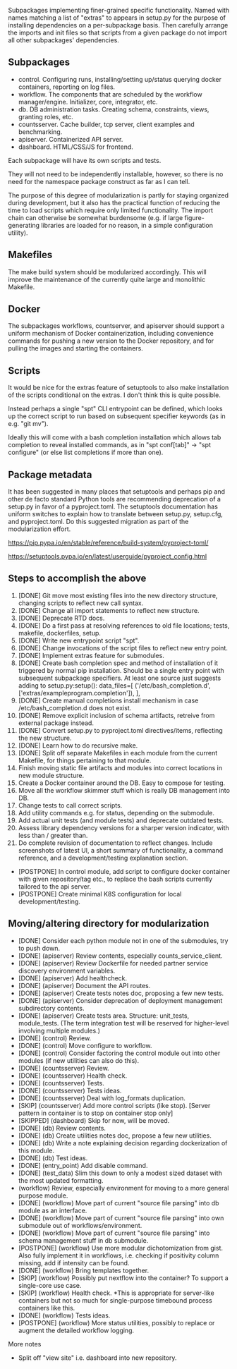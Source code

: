 
Subpackages implementing finer-grained specific functionality.
Named with names matching a list of "extras" to appears in setup.py for the purpose of installing dependencies on a per-subpackage basis.
Then carefully arrange the imports and init files so that scripts from a given package do not import all other subpackages' dependencies.

## Subpackages
- control. Configuring runs, installing/setting up/status querying docker containers, reporting on log files.
- workflow. The components that are scheduled by the workflow manager/engine. Initializer, core, integrator, etc.
- db. DB administration tasks. Creating schema, constraints, views, granting roles, etc.
- countsserver. Cache builder, tcp server, client examples and benchmarking.
- apiserver. Containerized API server.
- dashboard. HTML/CSS/JS for frontend.

Each subpackage will have its own scripts and tests.

They will not need to be independently installable, however, so there is no need for the namespace package construct as far as I can tell.

The purpose of this degree of modularization is partly for staying organized during development, but it also has the practical function of reducing the time to load scripts which require only limited functionality. The import chain can otherwise be somewhat burdensome (e.g. if large figure-generating libraries are loaded for no reason, in a simple configuration utility).

## Makefiles
The make build system should be modularized accordingly. This will improve the maintenance of the currently quite large and monolithic Makefile.

## Docker
The subpackages workflows, countserver, and apiserver should support a uniform mechanism of Docker containerization, including convenience commands for pushing a new version to the Docker repository, and for pulling the images and starting the containers.

## Scripts
It would be nice for the extras feature of setuptools to also make installation of the scripts conditional on the extras. I don't think this is quite possible.

Instead perhaps a single "spt" CLI entrypoint can be defined, which looks up the correct script to run based on subsequent specifier keywords (as in e.g. "git mv").

Ideally this will come with a bash completion installation which allows tab completion to reveal installed commands, as in "spt conf[tab]" -> "spt configure" (or else list completions if more than one).

## Package metadata
It has been suggested in many places that setuptools and perhaps pip and other de facto standard Python tools are recommending deprecation of a setup.py in favor of a pyproject.toml.
The setuptools documentation has uniform switches to explain how to translate between setup.py, setup.cfg, and pyproject.toml.
Do this suggested migration as part of the modularization effort.

https://pip.pypa.io/en/stable/reference/build-system/pyproject-toml/

https://setuptools.pypa.io/en/latest/userguide/pyproject_config.html



## Steps to accomplish the above

1. [DONE] Git move most existing files into the new directory structure, changing scripts to reflect new call syntax.
2. [DONE] Change all import statements to reflect new structure.
3. [DONE] Deprecate RTD docs.
4. [DONE] Do a first pass at resolving references to old file locations; tests, makefile, dockerfiles, setup.
5. [DONE] Write new entrypoint script "spt".
6. [DONE] Change invocations of the script files to reflect new entry point.
7. [DONE] Implement extras feature for submodules.
8. [DONE] Create bash completion spec and method of installation of it triggered by normal pip installation. Should be a single entry point with subsequent subpackage specifiers. At least one source just suggests adding to setup.py:setup():
    data_files=[
        ('/etc/bash_completion.d', ['extras/exampleprogram.completion']),
    ],
9. [DONE] Create manual completions install mechanism in case /etc/bash_completion.d does not exist.
10. [DONE] Remove explicit inclusion of schema artifacts, retreive from external package instead.
11. [DONE] Convert setup.py to pyproject.toml directives/items, reflecting the new structure.
12. [DONE] Learn how to do recursive make.
13. [DONE] Split off separate Makefiles in each module from the current Makefile, for things pertaining to that module.
14. Finish moving static file artifacts and modules into correct locations in new module structure.
15. Create a Docker container around the DB. Easy to compose for testing.
16. Move all the workflow skimmer stuff which is really DB management into DB.
17. Change tests to call correct scripts.
18. Add utility commands e.g. for status, depending on the submodule.
19. Add actual unit tests (and module tests) and deprecate outdated tests.
20. Assess library dependency versions for a sharper version indicator, with less than / greater than.
21. Do complete revision of documentation to reflect changes. Include screenshots of latest UI, a short summary of functionality, a command reference, and a development/testing explanation section.

* [POSTPONE] In control module, add script to configure docker container with given repository/tag etc., to replace the bash scripts currently tailored to the api server.
* [POSTPONE] Create minimal K8S configuration for local development/testing.


## Moving/altering directory for modularization
- [DONE] Consider each python module not in one of the submodules, try to push down.
- [DONE] (apiserver) Review contents, especially counts_service_client.
- [DONE] (apiserver) Review Dockerfile for needed partner service discovery environment variables.
- [DONE] (apiserver) Add healthcheck.
- [DONE] (apiserver) Document the API routes.
- [DONE] (apiserver) Create tests notes doc, proposing a few new tests.
- [DONE] (apiserver) Consider deprecation of deployment management subdirectory contents.
- [DONE] (apiserver) Create tests area. Structure: unit_tests, module_tests. (The term integration test will be reserved for higher-level involving multiple modules.)
- [DONE] (control) Review.
- [DONE] (control) Move configure to workflow.
- [DONE] (control) Consider factoring the control module out into other modules (if new utilities can also do this).
- [DONE] (countsserver) Review.
- [DONE] (countsserver) Health check.
- [DONE] (countsserver) Tests.
- [DONE] (countsserver) Tests ideas.
- [DONE] (countsserver) Deal with log_formats duplication.
- [SKIP] (countsserver) Add more control scripts (like stop). [Server pattern in container is to stop on container stop only]
- [SKIPPED] (dashboard) Skip for now, will be moved.
- [DONE] (db) Review contents.
- [DONE] (db) Create utilities notes doc, propose a few new utilities.
- [DONE] (db) Write a note explaining decision regarding dockerization of this module.
- [DONE] (db) Test ideas.
- [DONE] (entry_point) Add disable command.
- [DONE] (test_data) Slim this down to only a modest sized dataset with the most updated formatting.
- (workflow) Review, especially environment for moving to a more general purpose module.
- [DONE] (workflow) Move part of current "source file parsing" into db module as an interface.
- [DONE] (workflow) Move part of current "source file parsing" into own submodule out of workflows/environment.
- [DONE] (workflow) Move part of current "source file parsing" into schema management stuff in db submodule.
- [POSTPONE] (workflow) Use more modular dichotomization from gist. Also fully implement it in workflows, i.e. checking if positivity column missing, add if intensity can be found.
- [DONE] (workflow) Bring templates together.
- [SKIP] (workflow) Possibly put nextflow into the container? To support a single-core use case.
- [SKIP] (workflow) Health check. *This is appropriate for server-like containers but not so much for single-purpose timebound process containers like this.
- [DONE] (workflow) Tests ideas.
- [POSTPONE] (workflow) More status utilities, possibly to replace or augment the detailed workflow logging.

More notes
- Split off "view site" i.e. dashboard into new repository.

